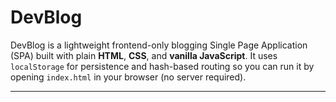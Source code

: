 # DevBlog

DevBlog is a lightweight frontend-only blogging Single Page Application (SPA) built with plain **HTML**, **CSS**, and **vanilla JavaScript**. It uses `localStorage` for persistence and hash-based routing so you can run it by opening `index.html` in your browser (no server required).

---
